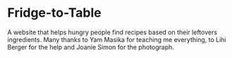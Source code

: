 # Fridge-to-Table
A website that helps hungry people find recipes based on their leftovers ingredients.
Many thanks to Yam Masika for teaching me everything,  to Lihi Berger for the help and Joanie Simon for the photograph.
